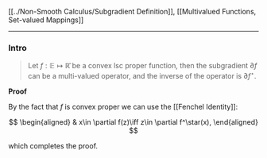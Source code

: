 [[../Non-Smooth Calculus/Subgradient Definition]], [[Multivalued Functions, Set-valued Mappings]]


---
### **Intro**

> Let $f:\mathbb E \mapsto \mathbb{\bar R}$ be a convex lsc proper function, then the subgradient $\partial f$ can be a multi-valued operator, and the inverse of the operator is $\partial f^\star$. 

**Proof**

By the fact that $f$ is convex proper we can use the [[Fenchel Identity]]: 

$$
\begin{aligned}
    & x\in \partial f(z)\iff 
    z\in \partial f^\star(x), 
\end{aligned}
$$

which completes the proof.  
